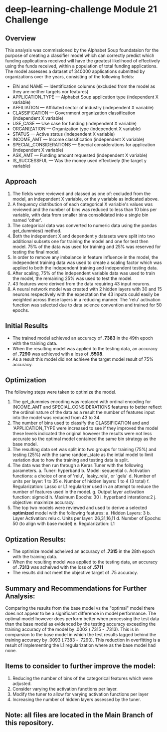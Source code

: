 # deep-learning-challenge Module 21 Challenge

## Overview
This analysis was commissioned by the Alphabet Soup foundataion for the purpose of creating a classifier model which can correctly predict which funding applications received will have the greatest likelihood of effectively using the funds received, within a population of total funding applications.  The model assesses a dataset of 340000 applications submitted by organizations over the years, consisting of the following fields:  

- EIN and NAME — Identification columns (excluded from the model as they are neither targets nor features)
- APPLICATION_TYPE — Alphabet Soup application type (independent X variable)  
- AFFILIATION — Affiliated sector of industry  (independent X variable)  
- CLASSIFICATION — Government organization classification  (independent X variable)  
- USE_CASE — Use case for funding  (independent X variable)  
- ORGANIZATION — Organization type  (independent X variable)    
- STATUS — Active status  (independent X variable)  
- INCOME_AMT — Income classification  (independent X variable)  
- SPECIAL_CONSIDERATIONS — Special considerations for application  (independent X variable)  
- ASK_AMT — Funding amount requested  (independent X variable)  
- IS_SUCCESSFUL — Was the money used effectively (the target y variable)

## Approach
1. The fields were reviewed and classed as one of: excluded from the model, an independent X variable, or the y variable as indicated above.
2. A frequency distribution of each categorical X variable's values was reviewed and the number of bins was reduced to less than 10 bins per variable, with data from smaller bins consolidated into a single bin named 'other'.
3. The categorical data was converted to numeric data using the pandas get_dummies() method.
4. Both the independent X and dependent y datasets were split into two additional subsets one for training the model and one for test then model. 75% of the data was used for training and 25% was reserved for testing the final model.  
5. In order to remove any imbalance in feature influence in the model, the independent training data was used to create a scaling factor which was applied to both the independent training and independent testing data.
6. After scaling, 75% of the independent variable data was used to train the model, the remaining 25% was used to test the model.
7. 43 features were derived from the data requiring 43 input neurons.
8. A neural network model was created with 2 hidden layers with 30 and 15 neurons respectively with the expectation the 43 inputs could easily be weighted across these layers in a reducing manner.  The 'relu' activation function was selected due to data science convention and trained for 50 epochs. 
## Initial Results
-  The trained model achieved an accuracy of **.7383** in the 49th epoch with the training data.
-  When the resulting model was applied to the testing data, an accuracy of **.7290** was achieved with a loss of **.5508**.
-  As a result this model did not achieve the target model result of 75% accuracy.

## Optimization
The following steps were taken to optimize the model.
1. The get_dummies encoding was replaced with ordinal encoding for INCOME_AMT and SPECIAL_CONSIDERATIONS features to better reflect the ordinal nature of the data as a result the number of features input into the model was reduced from 43 to 34.
2. The number of bins used to classify the CLASSIFICATION and and 'APPLICATION_TYPE were increased to see if they improved the model these levels indicated the original however the results were not less accurate so the optimal model contained the same bin strategy as the base model.
3. The resulting data set was split into two groups for training (75%) and testing (25%) with the same random_state as the intial model to limit variation due to how the training and testing data is split.
4. The data was then run through a Keras Tuner with the following parameters.
    a. Tuner: hyperband
    b. Model: sequential
    c. Activation functions: a choice of one of 'relu', 'leaky_relu', or 'gelu'
    d. Number of units per layer: 1 to 35
    e. Number of hidden layers: 1 to 4 (3 total)
    f. Regularization:  Lasso or L1 regularizer used in an attempt to reduce the number of features used in the model.
    g. Output layer activation function: sigmoid
    h. Maximum Epochs: 30
    i. hyperband interations:2
    j. objective: maximize accuracy.
5. The top two models were reviewed and used to derive a selected **optimized** model with the following features:
    a. Hidden Layers: 3
    b. Layer Activation: relu
    c. Units per layer: 26,31,16,11
    d. Number of Epochs: 50 (to align with base model)
    e. Regularization: L1 

## Optization Results:
-  The optimize model acheived an accuracy of **.7315** in the 28th epoch with the training data.
-  When the resulting model was applied to the testing data, an accuracy of **.7313** was acheived with the loss of **.5711**
-  The results did not meet the objective target of .75 accuracy.

## Summary and Recommendations for Further Analysis:
Comparing the results from the base model vs the "optimal" model there does not appear to be a significant difference in model performance.  The optimal model however does perform better when processing the test data than the base model as evidenced by the testing accuracy exceeding the training accuracy of the model by .0002 (.7315 - .7313).  This is in comparsion to the base model in which the test results lagged behind the training accuracy by .0093 (.7383 - .7290).  This reduction in overfitting is a result of implementing the L1 regularization where as the base model had none.  

## Items to consider to further improve the model:
1. Reducing the number of bins of the categorical features which were adjusted.
2. Consider varying the activation functions per layer.
3. Modify the tuner to allow for varying activation functions per layer
4. Increasing the number of hidden layers assessed by the tuner.

## Note: all files are located in the Main Branch of this repository.
